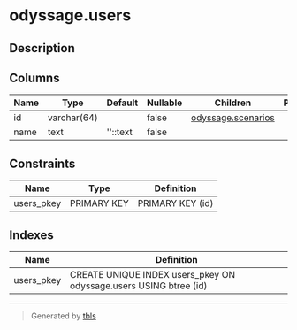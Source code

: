 # odyssage.users

## Description

## Columns

| Name | Type | Default | Nullable | Children | Parents | Comment |
| ---- | ---- | ------- | -------- | -------- | ------- | ------- |
| id | varchar(64) |  | false | [odyssage.scenarios](odyssage.scenarios.md) |  |  |
| name | text | ''::text | false |  |  |  |

## Constraints

| Name | Type | Definition |
| ---- | ---- | ---------- |
| users_pkey | PRIMARY KEY | PRIMARY KEY (id) |

## Indexes

| Name | Definition |
| ---- | ---------- |
| users_pkey | CREATE UNIQUE INDEX users_pkey ON odyssage.users USING btree (id) |

---

> Generated by [tbls](https://github.com/k1LoW/tbls)
